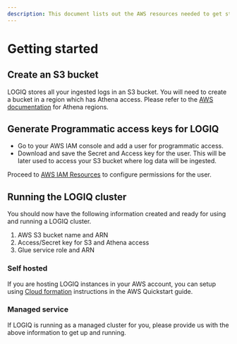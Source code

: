 ```yaml
---
description: This document lists out the AWS resources needed to get started with LOGIQ
---
```


# Getting started

## Create an S3 bucket

LOGIQ stores all your ingested logs in an S3 bucket. You will need to create a bucket in a region which has Athena access. Please refer to the [AWS documentation](https://docs.aws.amazon.com/general/latest/gr/rande.html#athena) for Athena regions.

## Generate Programmatic access keys for LOGIQ&#x20;

* Go to your AWS IAM console and add a user for programmatic access.&#x20;
* Download and save the Secret and Access key for the user. This will be later used to access your S3 bucket where log data will be ingested.

Proceed to [AWS IAM Resources](aws-iam-resources.md) to configure permissions for the user.

## Running the LOGIQ cluster

You should now have the following information created and ready for using and running a LOGIQ cluster.

1. AWS S3 bucket name and ARN
2. Access/Secret key for S3 and Athena access
3. Glue service role and ARN

### Self hosted

If you are hosting LOGIQ instances in your AWS account, you can setup using [Cloud formation](../deploying-logiq/aws-cloudformation.md) instructions in the AWS Quickstart guide.

### Managed service

If LOGIQ is running as a managed cluster for you, please provide us with the above information to get up and running.



